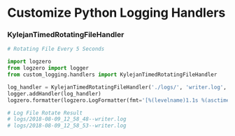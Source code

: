 # Customize Python Logging Handlers

### KylejanTimedRotatingFileHandler

```python
# Rotating File Every 5 Seconds

import logzero
from logzero import logger
from custom_logging.handlers import KylejanTimedRotatingFileHandler

log_handler = KylejanTimedRotatingFileHandler('./logs/', 'writer.log', 's', 5)
logger.addHandler(log_handler)
logzero.formatter(logzero.LogFormatter(fmt='[%(levelname)1.1s %(asctime)s %(module)s:%(lineno)d] %(message)s'), True)

# Log File Rotate Result
# logs/2018-08-09_12_58_48--writer.log
# logs/2018-08-09_12_58_53--writer.log
```
